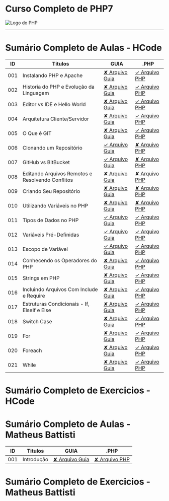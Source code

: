 # Curso Completo de PHP7

<img src="https://10pearls.com/wp-content/uploads/2023/06/PHP-Development-Banner-scaled.jpg" alt="Logo do PHP"></img>

---

# Sumário Completo de Aulas - HCode

| ID  | Titulos                                          | GUIA                                                      | .PHP                                                                    |
| --- | ------------------------------------------------ | --------------------------------------------------------- | ----------------------------------------------------------------------- |
| 001 | Instalando PHP e Apache                          | [✘ Arquivo Guia]()                                        | [✓ Arquivo PHP](php.AULAS/HCODE.Aulas/aula.001/php.HISTORIA.yaml)       |
| 002 | Historia do PHP e Evolução da Linguagem          | [✘ Arquivo Guia]()                                        | [✓ Arquivo PHP](php.AULAS/HCODE.Aulas/aula.002/php.INSTALACAO.yaml)     |
| 003 | Editor vs IDE e Hello World                      | [✘ Arquivo Guia]()                                        | [✓ Arquivo PHP](php.AULAS/HCODE.Aulas/aula.003/main.php)                |
| 004 | Arquitetura Cliente/Servidor                     | [✘ Arquivo Guia]()                                        | [✓ Arquivo PHP](php.AULAS/HCODE.Aulas/aula.004/php.ClientServidor.yaml) |
| 005 | O Que é GIT                                      | [✘ Arquivo Guia]()                                        | [✓ Arquivo PHP](php.AULAS/HCODE.Aulas/aula.005/php.ENTENDENDOGIT.yaml)  |
| 006 | Clonando um Repositório                          | [✓ Arquivo Guia](php.AULAS/HCODE.Aulas/aula006/README.md) | [✘ Arquivo PHP]()                                                       |
| 007 | GitHub vs BitBucket                              | [✓ Arquivo Guia](php.AULAS/HCODE.Aulas/aula007/README.md) | [✘ Arquivo PHP]()                                                       |
| 008 | Editando Arquivos Remotos e Resolvendo Conflitos | [✘ Arquivo Guia]()                                        | [✘ Arquivo PHP]()                                                       |
| 009 | Criando Seu Repositório                          | [✘ Arquivo Guia]()                                        | [✘ Arquivo PHP]()                                                       |
| 010 | Utilizando Variáveis no PHP                      | [✘ Arquivo Guia]()                                        | [✘ Arquivo PHP](php.AULAS/HCODE.Aulas/aula010/main.php)                 |
| 011 | Tipos de Dados no PHP                            | [✓ Arquivo Guia](php.AULAS/HCODE.Aulas/aula011/README.md) | [✓ Arquivo PHP](php.AULAS/HCODE.Aulas/aula011/main.php)                 |
| 012 | Variáveis Pré-Definidas                          | [✓ Arquivo Guia](php.AULAS/HCODE.Aulas/aula012/README.md) | [✓ Arquivo PHP](php.AULAS/HCODE.Aulas/aula012/main.phpS)                |
| 013 | Escopo de Variável                               | [✓ Arquivo Guia](php.AULAS/HCODE.Aulas/aula013/README.md) | [✓ Arquivo PHP](php.AULAS/HCODE.Aulas/aula013/main.php)                 |
| 014 | Conhecendo os Operadores do PHP                  | [✘ Arquivo Guia]()                                        | [✓ Arquivo PHP](php.AULAS/HCODE.Aulas/aula014/main.php)                 |
| 015 | Strings em PHP                                   | [✘ Arquivo Guia]()                                        | [✓ Arquivo PHP](php.AULAS/HCODE.Aulas/aula015/main.php)                 |
| 016 | Incluindo Arquivos Com Include e Require         | [✘ Arquivo Guia]()                                        | [✓ Arquivo PHP](php.AULAS/HCODE.Aulas/aula016/main.php)                 |
| 017 | Estruturas Condicionais - If, ElseIf e Else      | [✘ Arquivo Guia]()                                        | [✓ Arquivo PHP](php.AULAS/HCODE.Aulas/aula017/main.php)                 |
| 018 | Switch Case                                      | [✘ Arquivo Guia]()                                        | [✓ Arquivo PHP](php.AULAS/HCODE.Aulas/aula018/main.php)                 |
| 019 | For                                              | [✘ Arquivo Guia]()                                        | [✓ Arquivo PHP](php.AULAS/HCODE.Aulas/aula019/main.php)                 |
| 020 | Foreach                                          | [✘ Arquivo Guia]()                                        | [✓ Arquivo PHP](php.AULAS/HCODE.Aulas/aula020/main.php)                 |
| 021 | While                                            | [✘ Arquivo Guia]()                                        | [✓ Arquivo PHP](php.AULAS/HCODE.Aulas/aula021/main.php)                 |

# Sumário Completo de Exercicios - HCode

# Sumário Completo de Aulas - Matheus Battisti

| ID  | Titulos    | GUIA               | .PHP              |
| --- | ---------- | ------------------ | ----------------- |
| 001 | Introdução | [✘ Arquivo Guia]() | [✘ Arquivo PHP]() |

# Sumário Completo de Exercicios - Matheus Battisti
